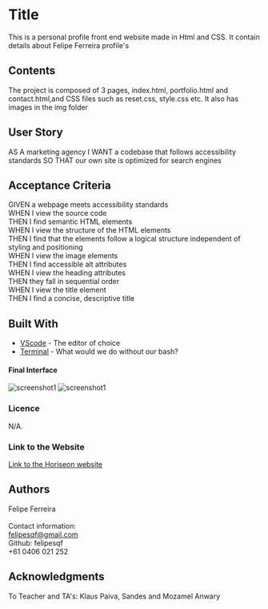 # Title
This is a personal profile front end website made in Html and CSS. It contain details about Felipe Ferreira profile's
​
## Contents
The project is composed of 3 pages, index.html, portfolio.html and contact.html,and CSS files such as reset.css, style.css etc. It also has images in the img folder

## User Story
AS A marketing agency
I WANT a codebase that follows accessibility standards
SO THAT our own site is optimized for search engines
​
## Acceptance Criteria
GIVEN a webpage meets accessibility standards<br>
WHEN I view the source code<br>
THEN I find semantic HTML elements<br>
WHEN I view the structure of the HTML elements<br>
THEN I find that the elements follow a logical structure independent of styling and positioning<br>
WHEN I view the image elements<br>
THEN I find accessible alt attributes<br>
WHEN I view the heading attributes<br>
THEN they fall in sequential order<br>
WHEN I view the title element<br>
THEN I find a concise, descriptive title<br>

## Built With
* [VScode](https://code.visualstudio.com/) - The editor of choice
* [Terminal](https://gitforwindows.org/) - What would we do without our bash?
​
#### Final Interface
​![screenshot1](https://github.com/felipesqf/home-work-1/blob/master/images/screeshot1.JPG) 
![screenshot1](https://github.com/felipesqf/home-work-1/blob/master/images/screeshot2.JPG)

### Licence
N/A.
​
### Link to the Website
<a href="https://felipesqf.github.io/Responsive-Portfolio/">Link to the Horiseon website</a>

## Authors
Felipe Ferreira  <br><br>
Contact information:<br>
felipesqf@gmail.com<br>
Github: felipesqf<br>
+61 0406 021 252
​​  
## Acknowledgments
To Teacher and TA's:
Klaus Paiva, Sandes and Mozamel Anwary
